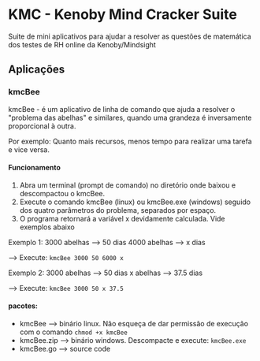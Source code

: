 # KMC - Kenoby Mind Cracker Suite

Suite de mini aplicativos para ajudar a resolver as questões de matemática dos testes de RH online da Kenoby/Mindsight

## Aplicações


### kmcBee

kmcBee - é um aplicativo de linha de comando que ajuda a resolver o "problema das abelhas" e similares, quando uma grandeza é inversamente proporcional à outra. 

Por exemplo:  Quanto mais recursos, menos tempo para realizar uma tarefa e vice versa. 

#### Funcionamento

1. Abra um terminal (prompt de comando) no diretório onde baixou e descompactou o kmcBee. 
2. Execute o comando kmcBee (linux) ou kmcBee.exe (windows) seguido dos quatro parâmetros do problema, separados por espaço. 
3. O programa retornará a variável x devidamente calculada. 
Vide exemplos abaixo

Exemplo 1:
	3000 abelhas --> 50 dias
	4000 abelhas -->  x dias

-->	Execute: `kmcBee 3000 50 6000 x`

Exemplo 2:
	3000 abelhas --> 50 dias
	x    abelhas --> 37.5 dias

-->	Execute: `kmcBee 3000 50 x 37.5`

#### pacotes: 
* kmcBee --> binário linux. Não esqueça de dar permissão de execução com o comando `chmod +x kmcBee`
* kmcBee.zip --> binário windows. Descompacte e execute: `kmcBee.exe `
* kmcBee.go --> source code
